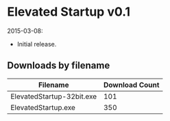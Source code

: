 # Elevated Startup v0.1

2015-03-08:
- Initial release.

## Downloads by filename

Filename | Download Count
-------- | --------------
ElevatedStartup-32bit.exe | 101
ElevatedStartup.exe | 350
